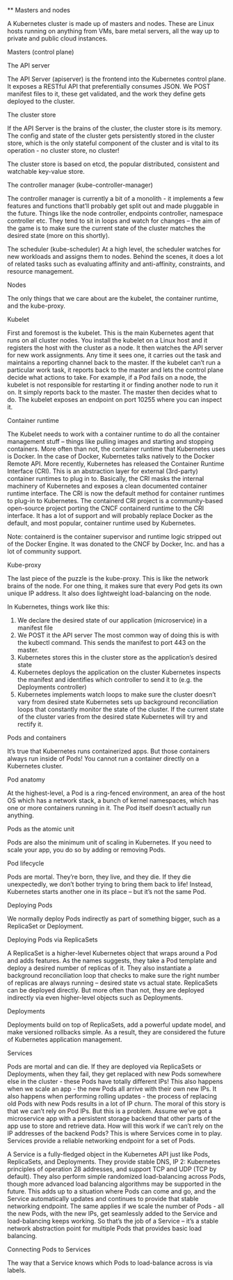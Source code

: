 **
Masters and nodes

A Kubernetes cluster is made up of masters and nodes. These are Linux hosts running on anything from VMs, bare metal servers, all the way up to private and public cloud instances.

Masters (control plane)

The API server

The API Server (apiserver) is the frontend into the Kubernetes control plane. It exposes a RESTful API that preferentially consumes JSON. We POST manifest files to it, these get validated, and the work they define gets deployed to the cluster.

The cluster store

If the API Server is the brains of the cluster, the cluster store is its memory. The config
and state of the cluster gets persistently stored in the cluster store, which is the only
stateful component of the cluster and is vital to its operation - no cluster store, no
cluster!

The cluster store is based on etcd, the popular distributed, consistent and watchable
key-value store.

The controller manager (kube-controller-manager)

The controller manager is currently a bit of a monolith - it implements a few features and functions that’ll probably get split out and made pluggable in the future. Things like the node controller, endpoints controller, namespace controller etc. They tend to sit in loops and watch for changes – the aim of the game is to make sure the current state of the cluster matches the desired state (more on this shortly).

The scheduler (kube-scheduler)
At a high level, the scheduler watches for new workloads and assigns them to nodes. Behind the scenes, it does a lot of related tasks such as evaluating affinity and anti-affinity, constraints, and resource management.

Nodes

The only things that we care about are the kubelet, the container runtime, and the kube-proxy.

Kubelet

First and foremost is the kubelet. This is the main Kubernetes agent that runs on
all cluster nodes.  You install the kubelet on a Linux host and it registers the host with the cluster as a node. It then watches the API server for new work assignments. Any time it sees one, it carries out the task and maintains a reporting channel back to the master.
If the kubelet can’t run a particular work task, it reports back to the master and lets the control plane decide what actions to take. For example, if a Pod fails on a node, the kubelet is not responsible for restarting it or finding another node to run it on. It simply reports back to the master. The master then decides what to do.
The kubelet exposes an endpoint on port 10255 where you can inspect it.

Container runtime

The Kubelet needs to work with a container runtime to do all the container management stuff – things like pulling images and starting and stopping containers.
More often than not, the container runtime that Kubernetes uses is Docker. In the
case of Docker, Kubernetes talks natively to the Docker Remote API.
More recently, Kubernetes has released the Container Runtime Interface (CRI). This
is an abstraction layer for external (3rd-party) container runtimes to plug in to.
Basically, the CRI masks the internal machinery of Kubernetes and exposes a clean
documented container runtime interface.
The CRI is now the default method for container runtimes to plug-in to Kubernetes.
The containerd CRI project is a community-based open-source project porting the
CNCF containerd runtime to the CRI interface. It has a lot of support and will
probably replace Docker as the default, and most popular, container runtime used
by Kubernetes.

Note: containerd is the container supervisor and runtime logic stripped
out of the Docker Engine. It was donated to the CNCF by Docker, Inc.
and has a lot of community support.

Kube-proxy

The last piece of the puzzle is the kube-proxy. This is like the network brains of the
node. For one thing, it makes sure that every Pod gets its own unique IP address. It
also does lightweight load-balancing on the node.

In Kubernetes, things work like this:
1. We declare the desired state of our application (microservice) in a manifest file
2. We POST it the API server
    The most common way of doing this is with the kubectl command. This sends the manifest to port 443 on the master.
3. Kubernetes stores this in the cluster store as the application’s desired state
4. Kubernetes deploys the application on the cluster
    Kubernetes inspects the manifest and identifies which controller to send it to (e.g. the Deployments controller)
5. Kubernetes implements watch loops to make sure the cluster doesn’t vary from desired state
    Kubernetes sets up background reconciliation loops that constantly monitor the state of the cluster. If the current state of the cluster varies from the desired state Kubernetes will try and rectify it.

Pods and containers

It’s true that Kubernetes runs containerized apps. But those containers always run inside of Pods! You cannot run a container directly on a Kubernetes cluster.

Pod anatomy

At the highest-level, a Pod is a ring-fenced environment, an area of the host OS which has a network stack, a bunch of kernel namespaces, which has one or more containers running in it. The Pod itself doesn’t actually run anything.

Pods as the atomic unit

Pods are also the minimum unit of scaling in Kubernetes. If you need to scale your
app, you do so by adding or removing Pods.

Pod lifecycle

Pods are mortal. They’re born, they live, and they die. If they die unexpectedly, we
don’t bother trying to bring them back to life! Instead, Kubernetes starts another one
in its place – but it’s not the same Pod.

Deploying Pods

We normally deploy Pods indirectly as part of something bigger, such as a ReplicaSet
or Deployment.

Deploying Pods via ReplicaSets

A ReplicaSet is a higher-level Kubernetes object that wraps around a Pod and adds
features. As the names suggests, they take a Pod template and deploy a desired
number of replicas of it. They also instantiate a background reconciliation loop that
checks to make sure the right number of replicas are always running – desired state
vs actual state.
ReplicaSets can be deployed directly. But more often than not, they are deployed
indirectly via even higher-level objects such as Deployments.


Deployments

Deployments build on top of ReplicaSets, add a powerful update model, and make
versioned rollbacks simple. As a result, they are considered the future of Kubernetes
application management.


Services

Pods are mortal and can die. If they are deployed via ReplicaSets or Deployments, when they fail, they get replaced with new Pods somewhere else in the cluster - these Pods have totally different IPs! This also happens when we scale an app - the new Pods all arrive with their own new IPs. It also happens
when performing rolling updates - the process of replacing old Pods with new Pods
results in a lot of IP churn.
The moral of this story is that we can’t rely on Pod IPs. But this is a problem.
Assume we’ve got a microservice app with a persistent storage backend that other
parts of the app use to store and retrieve data. How will this work if we can’t rely on
the IP addresses of the backend Pods?
This is where Services come in to play. Services provide a reliable networking
endpoint for a set of Pods.

A Service is a fully-fledged object in the Kubernetes
API just like Pods, ReplicaSets, and Deployments. They provide stable DNS, IP
2: Kubernetes principles of operation 28
addresses, and support TCP and UDP (TCP by default). They also perform simple
randomized load-balancing across Pods, though more advanced load balancing
algorithms may be supported in the future. This adds up to a situation where Pods
can come and go, and the Service automatically updates and continues to provide
that stable networking endpoint.
The same applies if we scale the number of Pods - all the new Pods, with the new
IPs, get seamlessly added to the Service and load-balancing keeps working.
So that’s the job of a Service – it’s a stable network abstraction point for multiple
Pods that provides basic load balancing.

Connecting Pods to Services

The way that a Service knows which Pods to load-balance across is via labels.






















